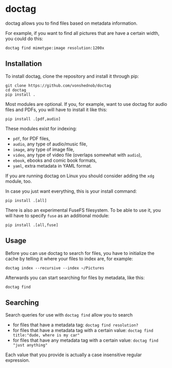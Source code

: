 # doctag

doctag allows you to find files based on metadata information.

For example, if you want to find all pictures that are have a certain width,
you could do this:

    doctag find mimetype:image resolution:1200x


## Installation

To install doctag, clone the repository and install it through pip:

    git clone https://github.com/vonshednob/doctag
    cd doctag
    pip install .

Most modules are optional. If you, for example, want to use doctag for audio
files and PDFs, you will have to install it like this:

    pip install .[pdf,audio]

These modules exist for indexing:

 - `pdf`, for PDF files,
 - `audio`, any type of audio/music file,
 - `image`, any type of image file,
 - `video`, any type of video file (overlaps somewhat with `audio`),
 - `ebook`, ebooks and comic book formats,
 - `yaml`, extra metadata in YAML format.

If you are running doctag on Linux you should consider adding the `xdg`
module, too.

In case you just want everything, this is your install command:

    pip install .[all]

There is also an experimental FuseFS filesystem. To be able to use it, you
will have to specify ``fuse`` as an additional module:

    pip install .[all,fuse]


## Usage

Before you can use doctag to search for files, you have to initialize the
cache by telling it where your files to index are, for example:

    doctag index --recursive --index ~/Pictures

Afterwards you can start searching for files by metadata, like this:

    doctag find 


## Searching

Search queries for use with `doctag find` allow you to search

 - for files that have a metadata tag: `doctag find resolution?`
 - for files that have a metadata tag with a certain value: `doctag find title:"dude, where is my car"`
 - for files that have any metadata tag with a certain value: `doctag find "just anything"`

Each value that you provide is actually a case insensitive regular expression.


